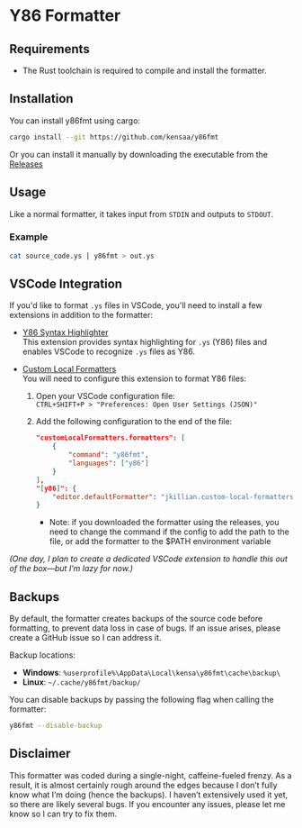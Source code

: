 # Y86 Formatter

## Requirements
- The Rust toolchain is required to compile and install the formatter.

## Installation
You can install y86fmt using cargo:
```bash
cargo install --git https://github.com/kensaa/y86fmt
```
Or you can install it manually by downloading the executable from the [Releases](https://github.com/Kensaa/y86fmt/releases/latest)

## Usage
Like a normal formatter, it takes input from `STDIN` and outputs to `STDOUT`.

### Example
```bash
cat source_code.ys | y86fmt > out.ys
```

## VSCode Integration
If you'd like to format `.ys` files in VSCode, you'll need to install a few extensions in addition to the formatter:

- [Y86 Syntax Highlighter](https://marketplace.visualstudio.com/items?itemName=abhinavk99.y86-vscode)  
  This extension provides syntax highlighting for `.ys` (Y86) files and enables VSCode to recognize `.ys` files as Y86.

- [Custom Local Formatters](https://marketplace.visualstudio.com/items?itemName=jkillian.custom-local-formatters)  
  You will need to configure this extension to format Y86 files:
  
  1. Open your VSCode configuration file:  
     `CTRL+SHIFT+P > "Preferences: Open User Settings (JSON)"`
  2. Add the following configuration to the end of the file:
     ```json
     "customLocalFormatters.formatters": [
         {
             "command": "y86fmt",
             "languages": ["y86"]
         }
     ],
     "[y86]": {
         "editor.defaultFormatter": "jkillian.custom-local-formatters"
     }
     ```
     
     * Note: if you downloaded the formatter using the releases, you need to change the command if the config to add the path to the file, or add the formatter to the $PATH environment variable

*(One day, I plan to create a dedicated VSCode extension to handle this out of the box—but I’m lazy for now.)*

## Backups
By default, the formatter creates backups of the source code before formatting, to prevent data loss in case of bugs. If an issue arises, please create a GitHub issue so I can address it.

Backup locations:  
- **Windows**: `%userprofile%\AppData\Local\kensa\y86fmt\cache\backup\`  
- **Linux**: `~/.cache/y86fmt/backup/`

You can disable backups by passing the following flag when calling the formatter:
```bash
y86fmt --disable-backup
```

## Disclaimer
This formatter was coded during a single-night, caffeine-fueled frenzy. As a result, it is almost certainly rough around the edges because I don’t fully know what I’m doing (hence the backups). I haven’t extensively used it yet, so there are likely several bugs. If you encounter any issues, please let me know so I can try to fix them.
